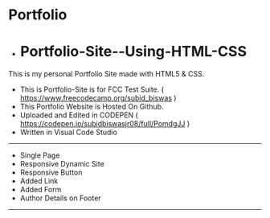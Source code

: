 # Portfolio
- # Portfolio-Site--Using-HTML-CSS
This is my personal Portfolio Site made with HTML5 & CSS.
- This is Portfolio-Site is for FCC Test Suite. ( https://www.freecodecamp.org/subid_biswas )
- This Portfolio Website is Hosted On Github.
- Uploaded and Edited in CODEPEN ( https://codepen.io/subidbiswasjr08/full/PomdgJJ )
- Written in Visual Code Studio
---------------------
- Single Page
- Responsive Dynamic Site
- Responsive Button
- Added Link
- Added Form
- Author Details on Footer
---------------------
